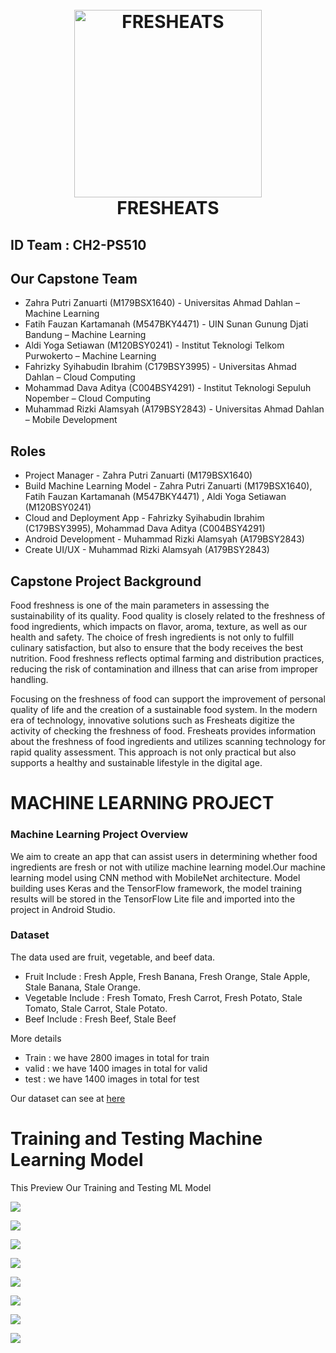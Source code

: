 
<h1 align="center">
<br>
  <img src="images/logo fresheats.png" alt="FRESHEATS" width="300">
  <br>
   FRESHEATS
  <br>
</h1>

## ID Team : CH2-PS510

## Our Capstone Team
- Zahra Putri Zanuarti (M179BSX1640) - Universitas Ahmad Dahlan – Machine Learning
- Fatih Fauzan Kartamanah (M547BKY4471) - UIN Sunan Gunung Djati Bandung – Machine Learning
- Aldi Yoga Setiawan (M120BSY0241) - Institut Teknologi Telkom Purwokerto – Machine Learning
- Fahrizky Syihabudin Ibrahim (C179BSY3995) - Universitas Ahmad Dahlan – Cloud Computing
- Mohammad Dava Aditya (C004BSY4291) - Institut Teknologi Sepuluh Nopember – Cloud Computing
- Muhammad Rizki Alamsyah (A179BSY2843) - Universitas Ahmad Dahlan – Mobile Development

## Roles 
- Project Manager - Zahra Putri Zanuarti (M179BSX1640)
- Build Machine Learning Model - Zahra Putri Zanuarti (M179BSX1640), Fatih Fauzan Kartamanah (M547BKY4471) , Aldi Yoga Setiawan (M120BSY0241)
- Cloud and Deployment App - Fahrizky Syihabudin Ibrahim (C179BSY3995), Mohammad Dava Aditya  (C004BSY4291)
- Android Development - Muhammad Rizki Alamsyah (A179BSY2843)
- Create UI/UX - Muhammad Rizki Alamsyah (A179BSY2843)

## Capstone Project Background 
Food freshness is one of the main parameters in assessing the sustainability of its quality. Food quality is closely related to the freshness of food ingredients, which impacts on flavor, aroma, texture, as well as our health and safety. The choice of fresh ingredients is not only to fulfill culinary satisfaction, but also to ensure that the body receives the best nutrition. Food freshness reflects optimal farming and distribution practices, reducing the risk of contamination and illness that can arise from improper handling.

Focusing on the freshness of food can support the improvement of personal quality of life and the creation of a sustainable food system. In the modern era of technology, innovative solutions such as Fresheats digitize the activity of checking the freshness of food. Fresheats provides information about the freshness of food ingredients and utilizes scanning technology for rapid quality assessment. This approach is not only practical but also supports a healthy and sustainable lifestyle in the digital age.

##
# MACHINE LEARNING PROJECT

### Machine Learning Project Overview
We aim to create an app that can assist users in determining whether food ingredients are fresh or not with utilize machine learning model.Our machine learning model using CNN method with MobileNet architecture. Model building uses Keras and the TensorFlow framework, the model training results will be stored in the TensorFlow Lite file and imported into the project in Android Studio. 

### Dataset
The data used are fruit, vegetable, and beef data. 
- Fruit Include : Fresh Apple, Fresh Banana, Fresh Orange, Stale Apple, Stale Banana, Stale Orange.
- Vegetable Include : Fresh Tomato, Fresh Carrot, Fresh Potato, Stale Tomato, Stale Carrot, Stale Potato.
- Beef Include : Fresh Beef, Stale Beef

More details
- Train : we have 2800 images in total for train
- valid : we have 1400 images in total for valid
- test  : we have 1400 images in total for test

Our dataset can see at [here](https://drive.google.com/drive/folders/1LUxMwH_F943Jt-5u5bG8CUcSDtth2gU2?usp=drive_link )

# Training and Testing Machine Learning Model
This Preview Our Training and Testing ML Model

<img align="center" src="images/13.png"></img>

<img align="center" src="images/16.png"></img>

<img align="center" src="images/17.png"></img>

<img align="center" src="images/18.png"></img>

<img align="center" src="images/19.png"></img>

<img align="center" src="images/20.png"></img>

<img align="center" src="images/26.png"></img>

<img align="center" src="images/27.png"></img>
